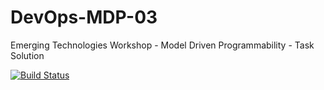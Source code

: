# DevOps-MDP-03
Emerging Technologies Workshop - Model Driven Programmability - Task Solution

[![Build Status](https://github.com/Vostbur/DevOps-MDP-03/actions/workflows/main.yml/badge.svg?branch=master)](https://github.com/Vostbur/DevOps-MDP-03/actions/workflows/main.yml)

